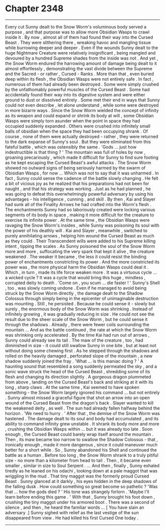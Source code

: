 
# Chapter 2348


---

Every cut Sunny dealt to the Snow Worm's voluminous body served a purpose , and that purpose was to allow more Obsidian Wasps to crawl inside it .
By now , almost all of them had found their way into the Cursed Beast . They were slithering there , wreaking havoc and mangling tissue while burrowing deeper and deeper . Even if the wounds Sunny dealt to the huge Nightmare Creature were relatively insignificant , being mangled and devoured by a hundred Supreme shades from the inside was not .
And yet , the Snow Worm endured the harrowing amount of damage being dealt to it almost effortlessly , demonstrating the vast divide between the Supreme and the Sacred - or rather , Cursed - Ranks .
More than that , even buried deep within its flesh , the Obsidian Wasps were not entirely safe . In fact , numerous of them had already been destroyed . Some were simply crushed by the unfathomably powerful muscles of the Cursed Beast . Some had accidentally found their way into its digestive system and were either ground to dust or dissolved entirely . Some met their end in ways that Sunny could not even describe , let alone understand , while some were destroyed in more bizarre ways .
Since the Snow Worm wielded the concept of infinity as its weapon and could expand or shrink its body at will , some Obsidian Wasps were simply torn asunder when the point in space they had occupied suddenly expanded . Others were crushed into infinitely small balls of obsidian when the space they had been occupying shrank .
Of course , none of them were actually destroyed - rather , they were returned to the dark expanse of Sunny's soul . But they were eliminated from this fateful battle , which was ostensibly the same .
'Gods … just how indestructible is that thing ? '
The mountain was full of holes by now , groaning precariously , which made it difficult for Sunny to find sure footing as he kept escaping the Cursed Beast's awful attacks . The Snow Worm showed no outward signs of being seriously harmed by the swarm of Obisidian Wasps , for now … Which was not to say that it was unharmed .
In fact , Sunny could sense the cadence of the battle slowly changing .
He felt a bit of vicious joy as he realized that his preparations had not been for naught , and that his strategy was working . Just as he had planned , he was going to defeat this overwhelmingly powerful adversary by using his advantages - his intelligence , cunning , and skill .
By then , Kai and Slayer had sunk all of the Finality Arrows he had crafted into the Worm's flesh . The enchantments Sunny had so laboriously created were locking various segments of its body in space , making it more difficult for the creature to exercise its infinite power .
At the same time , the Obsidian Wasps were ravaging the Snow Worm's insides , while Sunny was poisoning its soul with the power of his deathly will . Kai and Slayer , meanwhile , switched to purely annihilating arrows , helping him wound the Cursed Beast as much as they could .
Their Transcendent wills were added to his Supreme killing intent , tipping the scales . As Sunny poisoned the soul of the Snow Worm more and more , suffocating the very spark that kept it alive , the creature weakened . The weaker it became , the less it could resist the binding power of enchantments constricting its power . And the more constricted its power was , the more physical harm the Obsidian Wasps could deal it .
Which , in turn , made its life force weaken more .
It was a virtuous cycle … a wicked cycle ?
It was a cycle that would bring this huge , mindless , corrupted deity to death .
'Come on , you scum … die faster ! '
Sunny's Shell , too , was slowly coming undone . Even if he managed to avoid being struck by the Snow Worm directly , the damage dealt to the Shadow Colossus through simply being in the epicenter of unimaginable destruction was mounting . Still , he persisted .
Because he could sense it - slowly but surely , the enormous body of the Snow Worm was shrinking . Instead of infinitely growing , it was gradually reducing in size . He could not see the result due to the sheer scale of the Snow Worm , but he could sense it through the shadows . Already , there were fewer coils surrounding the mountain …
And as the battle continued , the rate at which the Snow Worm was shrinking only accelerated . By the time Kai had run out of arrows , Sunny could already see its tail . The maw of the creature , too , had diminished in size - it could still swallow Sunny in one bite , but at least not without doing some chewing first .
As he stepped through the shadows and rolled on the heavily damaged , perforated slope of the mountain , a new shadow suddenly joined the fray .
'What … is this maniac doing ? '
A haunting sound that resembled a song suddenly permeated the sky , and a sonic wave struck the head of the Cursed Beast , shredding some of its flesh and changing its direction slightly .
A gorgeous dragon plummeted from above , landing on the Cursed Beast's back and striking at it with its long , sharp claws . At the same time , Kai seemed to have spoken something - the Snow Worm largely ignored his command … but not entirely .
Sunny almost missed a graceful figure that shot an arrow into an open wound of the Cursed Beast from the dragon's back . Slayer wanted to kill the weakened deity , as well .
The sun had already fallen halfway behind the horizon .
'We need to hurry . '
After that , the demise of the Snow Worm was hastened .
The damage dealt to its soul and body had accumulated , and its ability to command infinity grew unstable . It shrank its body more and more , crushing the Obsidian Wasps within … but it was already too late .
Soon enough , the Cursed Beast could barely wrap itself around the mountain . Then , its maw became too narrow to swallow the Shadow Colossus - that , ironically enough , made it more dangerous , since it could maneuver much better for a short while . So , Sunny abandoned his Shell and continued the battle as a human .
Before too long , the Snow Worm shrank to a truly pitiful size - no more than a kilometer from head to tail .
Then , it became even smaller , similar in size to Soul Serpent .
… And then , finally , Sunny exhaled tiredly as he leaned on his odachi , looking down at a pale maggot that was wriggling in the mud .
That tiny maggot was the formerly proud Cursed Beast .
Sunny glanced at it darkly , his eyes hidden in the deep shadows of the falling dusk .
How could something so great become so pathetic ?
'Was that … how the gods died ? '
His tone was strangely forlorn .
'Maybe I'll learn before ending this game . '
With that , Sunny brought his foot down , crushing the tiny maggot under his armored boot .
There was a second of silence , and then , he heard the familiar words …
[ You have slain an adversary .]
Sunny sighed with relief as the last vestige of the sun disappeared from view .
He had killed his first Cursed One today .

---

